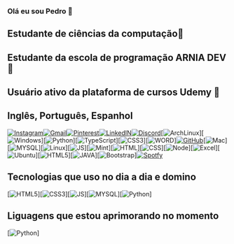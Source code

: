 ### Olá eu sou Pedro 👋
## Estudante de ciências da computação🚀
## Estudante da escola de programação ARNIA DEV🚀
## Usuário ativo da plataforma de cursos Udemy 🚀
## Inglês, Português, Espanhol

[![Instagram](https://img.shields.io/badge/Instagram-E4405F?style=for-the-badge&logo=instagram&logoColor=white)](https://www.instagram.com/pedromatheus2117/)[![Gmail](https://img.shields.io/badge/Gmail-D14836?style=for-the-badge&logo=gmail&logoColor=white)](pmpedrolima@gmail.com)[![Pinterest](https://img.shields.io/badge/Pinterest-%23E60023.svg?&style=for-the-badge&logo=Pinterest&logoColor=white)](https://br.pinterest.com/pmpedrolima/)[![LinkedIN](https://img.shields.io/badge/LinkedIn-0077B5?style=for-the-badge&logo=linkedin&logoColor=white)](https://www.linkedin.com/in/pedrolima21/)[![Discord](https://img.shields.io/badge/Discord-7289DA?style=for-the-badge&logo=discord&logoColor=white)](https://discord.com/channels/@me)[![ArchLinux](https://img.shields.io/badge/Artix_Linux-10A0CC?style=for-the-badge&logo=artix-linux&logoColor=white)][![Windows](https://img.shields.io/badge/Windows-0078D6?style=for-the-badge&logo=windows&logoColor=white)][![Python](https://img.shields.io/badge/Python-3776AB?style=for-the-badge&logo=python&logoColor=white)][![TypeScript](https://img.shields.io/badge/TypeScript-007ACC?style=for-the-badge&logo=typescript&logoColor=white)][![CSS3](https://img.shields.io/badge/CSS3-1572B6?style=for-the-badge&logo=css3&logoColor=white)][![WORD](https://img.shields.io/badge/Microsoft_Word-2B579A?style=for-the-badge&logo=microsoft-word&logoColor=white)][![GitHub](https://img.shields.io/badge/GitHub-100000?style=for-the-badge&logo=github&logoColor=white)](https://github.com/pedrojoop)[![Mac](https://img.shields.io/badge/mac%20os-000000?style=for-the-badge&logo=apple&logoColor=white)][![MYSQL](https://img.shields.io/badge/MySQL-00000F?style=for-the-badge&logo=mysql&logoColor=white)][![Linux](https://img.shields.io/badge/Linux-FCC624?style=for-the-badge&logo=linux&logoColor=black)][![JS](https://img.shields.io/badge/JavaScript-F7DF1E?style=for-the-badge&logo=javascript&logoColor=black)][![Mint](https://img.shields.io/badge/Linux_Mint-87CF3E?style=for-the-badge&logo=linux-mint&logoColor=white)][![HTML](https://img.shields.io/badge/HTML-239120?style=for-the-badge&logo=html5&logoColor=white)][![CSS](https://img.shields.io/badge/CSS-239120?&style=for-the-badge&logo=css3&logoColor=white)][![Node](https://img.shields.io/badge/Node.js-43853D?style=for-the-badge&logo=node.js&logoColor=white)][![Excel](https://img.shields.io/badge/Microsoft_Excel-217346?style=for-the-badge&logo=microsoft-excel&logoColor=white)][![Ubuntu](https://img.shields.io/badge/Ubuntu-E95420?style=for-the-badge&logo=ubuntu&logoColor=white)][![HTML5](https://img.shields.io/badge/HTML5-E34F26?style=for-the-badge&logo=html5&logoColor=white)][![JAVA](https://img.shields.io/badge/Java-ED8B00?style=for-the-badge&logo=java&logoColor=white)][![Bootstrap](https://img.shields.io/badge/Bootstrap-563D7C?style=for-the-badge&logo=bootstrap&logoColor=white)][![Spotfy](https://img.shields.io/badge/Spotify-1ED760?&style=for-the-badge&logo=spotify&logoColor=white)](https://open.spotify.com/user/fnslfhou7vzi5sy8obm4a537v)



## Tecnologias que uso no dia a dia e domino


[![HTML5](https://img.shields.io/badge/HTML5-E34F26?style=for-the-badge&logo=html5&logoColor=white)][![CSS3](https://img.shields.io/badge/CSS3-1572B6?style=for-the-badge&logo=css3&logoColor=white)][![JS](https://img.shields.io/badge/JavaScript-F7DF1E?style=for-the-badge&logo=javascript&logoColor=black)][![MYSQL](https://img.shields.io/badge/MySQL-00000F?style=for-the-badge&logo=mysql&logoColor=white)][![Python](https://img.shields.io/badge/Python-3776AB?style=for-the-badge&logo=python&logoColor=white)]

## Liguagens que estou aprimorando no momento


[![Python](https://img.shields.io/badge/Python-3776AB?style=for-the-badge&logo=python&logoColor=white)]
